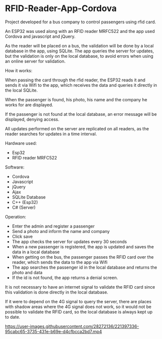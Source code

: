 # RFID-Reader-App-Cordova

Project developed for a bus company to control passengers using rfid card.

An ESP32 was used along with an RFID reader MRFC522 and the app used Cordova and javascript and jQuery.

As the reader will be placed on a bus, the validation will be done by a local database in the app, using SQLite. The app queries the server for updates, but the validation is only on the local database, to avoid errors when using an online server for validation.

How it works:

When passing the card through the rfid reader, the ESP32 reads it and sends it via Wifi to the app, which receives the data and queries it directly in the local SQLite.

When the passenger is found, his photo, his name and the company he works for are displayed.

If the passenger is not found at the local database, an error message will be displayed, denying access.

All updates performed on the server are replicated on all readers, as the reader searches for updates in a time interval.

Hardware used:
- Esp32
- RFID reader MRFC522

Software:
- Cordova
- Javascript
- jQuery
- Ajax
- SQLite Database
- C++ (Esp32)
- C# (Server)

Operation:

- Enter the admin and register a passenger
- Send a photo and inform the name and company
- Click save
- The app checks the server for updates every 30 seconds
- When a new passenger is registered, the app is updated and saves the data in a local database
- When getting on the bus, the passenger passes the RFID card over the reader, which sends the data to the app via Wifi
- The app searches the passenger id in the local database and returns the photo and data
- If the id is not found, the app returns a denial screen.

It is not necessary to have an internet signal to validate the RFID card since this validation is done directly in the local database.

If it were to depend on the 4G signal to query the server, there are places with shadow areas where the 4G signal does not work, so it would not be possible to validate the RFID card, so the local database is always kept up to date.



https://user-images.githubusercontent.com/28272136/221397336-95cabc65-3735-431e-b69e-d4cfbcca2bd7.mp4

